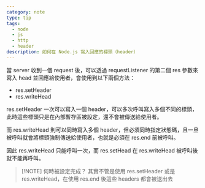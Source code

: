 ```yaml
---
category: note
type: tip
tags:
  - node
  - js
  - http
  - header
description: 如何在 Node.js 寫入回應的標頭（header）
---
```

當 server 收到一個 request 後，可以透過 requestListener 的第二個 res 參數來寫入 head 並回應給使用者，會使用到以下兩個方法：
- res.setHeader
- res.writeHead

res.setHeader 一次可以寫入一個 header，可以多次呼叫寫入多個不同的標頭，此時這些標頭只是在內部暫存區被設定，還不會被傳送給使用者。

而 res.writeHead 則可以同時寫入多個 header，但必須同時指定狀態碼，且一旦被呼叫就會將標頭強制傳送給使用者，也就是必須在 res.end 前被呼叫。

因此 res.writeHead 只能呼叫一次，而 res.setHead  在 res.writeHead 被呼叫後就不能再呼叫。

> [!NOTE] 何時被設定完成？
> 其實不管是使用 res.setHeader 或是 res.writeHead，在使用 res.end 後這些 headers 都會被送出去

